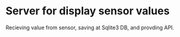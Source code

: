# Server for display sensor values

Recieving value from sensor, saving at Sqlite3 DB, and provding API.

